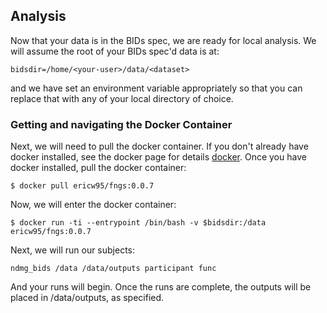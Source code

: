 ## Analysis

Now that your data is in the BIDs spec, we are ready for local analysis. We will assume the root of your BIDs spec'd data is at:

```
bidsdir=/home/<your-user>/data/<dataset>
```
and we have set an environment variable appropriately so that you can replace that with any of your local directory of choice. 

### Getting and navigating the Docker Container

Next, we will need to pull the docker container. If you don't already have docker installed, see the docker page for details [docker](https://docs.docker.com/engine/installation/). Once you have docker installed, pull the docker container:

```
$ docker pull ericw95/fngs:0.0.7
```

Now, we will enter the docker container:

```
$ docker run -ti --entrypoint /bin/bash -v $bidsdir:/data ericw95/fngs:0.0.7
```

Next, we will run our subjects:

```
ndmg_bids /data /data/outputs participant func
```

And your runs will begin. Once the runs are complete, the outputs will be placed in /data/outputs, as specified.
